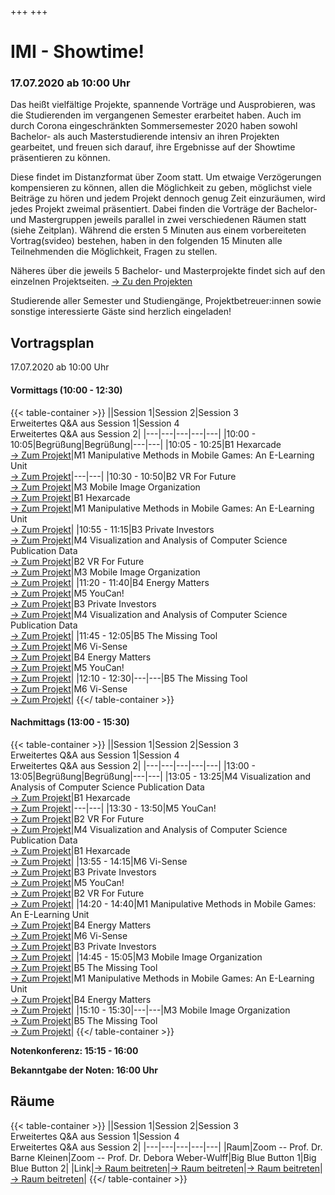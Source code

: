 +++
+++

# IMI - Showtime!
### 17.07.2020 ab 10:00 Uhr
Das heißt vielfältige Projekte, spannende Vorträge und Ausprobieren, was die Studierenden im vergangenen Semester erarbeitet haben.
Auch im durch Corona eingeschränkten Sommersemester 2020 haben sowohl Bachelor- als auch Masterstudierende intensiv an ihren Projekten gearbeitet, und freuen sich darauf, ihre Ergebnisse auf der Showtime präsentieren zu können.

Diese findet im Distanzformat über Zoom statt. Um etwaige Verzögerungen kompensieren zu können, allen die Möglichkeit zu geben, möglichst viele Beiträge zu hören und jedem Projekt dennoch genug Zeit einzuräumen, wird jedes Projekt zweimal präsentiert. Dabei finden die Vorträge der Bachelor- und Mastergruppen jeweils parallel in zwei verschiedenen Räumen statt (siehe Zeitplan).
Während die ersten 5 Minuten aus einem vorbereiteten Vortrag(svideo) bestehen, haben in den folgenden 15 Minuten alle Teilnehmenden die Möglichkeit, Fragen zu stellen.

Näheres über die jeweils 5 Bachelor- und Masterprojekte findet sich auf den einzelnen Projektseiten. [&rightarrow; Zu den Projekten](#projekte)

Studierende aller Semester und Studiengänge, Projektbetreuer:innen sowie sonstige interessierte Gäste sind herzlich eingeladen!

## Vortragsplan
17.07.2020 ab 10:00 Uhr
#### Vormittags (10:00 - 12:30)
{{< table-container >}}
||Session 1|Session 2|Session 3<br>Erweitertes Q&A aus Session 1|Session 4<br>Erweitertes Q&A aus Session 2|
|---|---|---|---|---|
|10:00 - 10:05|Begrüßung|Begrüßung|---|---|
|10:05 - 10:25|B1 Hexarcade<br>[&rightarrow; Zum Projekt](ss20/bachelor/b1-hexarcade)|M1 Manipulative Methods in Mobile Games: An E-Learning Unit<br>[&rightarrow; Zum Projekt](ss20/master/m1-unhooked)|---|---|
|10:30 - 10:50|B2 VR For Future<br>[&rightarrow; Zum Projekt](ss20/bachelor/b2-vrforfuture)|M3 Mobile Image Organization<br>[&rightarrow; Zum Projekt](ss20/master/m3-mobile-image-organization)|B1 Hexarcade<br>[&rightarrow; Zum Projekt](ss20/bachelor/b1-hexarcade)|M1 Manipulative Methods in Mobile Games: An E-Learning Unit<br>[&rightarrow; Zum Projekt](ss20/master/m1-unhooked)|
|10:55 - 11:15|B3 Private Investors<br>[&rightarrow; Zum Projekt](ss20/bachelor/b3-private-investors)|M4 Visualization and Analysis of Computer Science Publication Data<br>[&rightarrow; Zum Projekt](ss20/master/m4-svac)|B2 VR For Future<br>[&rightarrow; Zum Projekt](ss20/bachelor/b2-vrforfuture)|M3 Mobile Image Organization<br>[&rightarrow; Zum Projekt](ss20/master/m3-mobile-image-organization)|
|11:20 - 11:40|B4 Energy Matters<br>[&rightarrow; Zum Projekt](ss20/bachelor/b4-energy-matters)|M5 YouCan!<br>[&rightarrow; Zum Projekt](ss20/master/m5-youcan)|B3 Private Investors<br>[&rightarrow; Zum Projekt](ss20/bachelor/b3-private-investors)|M4 Visualization and Analysis of Computer Science Publication Data<br>[&rightarrow; Zum Projekt](ss20/master/m4-svac)|
|11:45 - 12:05|B5 The Missing Tool<br>[&rightarrow; Zum Projekt](ss20/bachelor/b5-the-missing-tool-projekt)|M6 Vi-Sense<br>[&rightarrow; Zum Projekt](ss20/master/m6-visense)|B4 Energy Matters<br>[&rightarrow; Zum Projekt](ss20/bachelor/b4-energy-matters)|M5 YouCan!<br>[&rightarrow; Zum Projekt](ss20/master/m5-youcan)|
|12:10 - 12:30|---|---|B5 The Missing Tool<br>[&rightarrow; Zum Projekt](ss20/bachelor/b5-the-missing-tool-projekt)|M6 Vi-Sense<br>[&rightarrow; Zum Projekt](ss20/master/m6-visense)|
{{</ table-container >}}

#### Nachmittags (13:00 - 15:30)
{{< table-container >}}
||Session 1|Session 2|Session 3<br>Erweitertes Q&A aus Session 1|Session 4<br>Erweitertes Q&A aus Session 2|
|---|---|---|---|---|
|13:00 - 13:05|Begrüßung|Begrüßung|---|---|
|13:05 - 13:25|M4 Visualization and Analysis of Computer Science Publication Data<br>[&rightarrow; Zum Projekt](ss20/master/m4-svac)|B1 Hexarcade<br>[&rightarrow; Zum Projekt](ss20/bachelor/b1-hexarcade)|---|---|
|13:30 - 13:50|M5 YouCan!<br>[&rightarrow; Zum Projekt](ss20/master/m5-youcan)|B2 VR For Future<br>[&rightarrow; Zum Projekt](ss20/bachelor/b2-vrforfuture)|M4 Visualization and Analysis of Computer Science Publication Data<br>[&rightarrow; Zum Projekt](ss20/master/m4-svac)|B1 Hexarcade<br>[&rightarrow; Zum Projekt](ss20/bachelor/b1-hexarcade)|
|13:55 - 14:15|M6 Vi-Sense<br>[&rightarrow; Zum Projekt](ss20/master/m6-visense)|B3 Private Investors<br>[&rightarrow; Zum Projekt](ss20/bachelor/b3-private-investors)|M5 YouCan!<br>[&rightarrow; Zum Projekt](ss20/master/m5-youcan)|B2 VR For Future<br>[&rightarrow; Zum Projekt](ss20/bachelor/b2-vrforfuture)|
|14:20 - 14:40|M1 Manipulative Methods in Mobile Games: An E-Learning Unit<br>[&rightarrow; Zum Projekt](ss20/master/m1-unhooked)|B4 Energy Matters<br>[&rightarrow; Zum Projekt](ss20/bachelor/b4-energy-matters)|M6 Vi-Sense<br>[&rightarrow; Zum Projekt](ss20/master/m6-visense)|B3 Private Investors<br>[&rightarrow; Zum Projekt](ss20/bachelor/b3-private-investors)|
|14:45 - 15:05|M3 Mobile Image Organization<br>[&rightarrow; Zum Projekt](ss20/master/m3-mobile-image-organization)|B5 The Missing Tool<br>[&rightarrow; Zum Projekt](ss20/bachelor/b5-the-missing-tool-projekt)|M1 Manipulative Methods in Mobile Games: An E-Learning Unit<br>[&rightarrow; Zum Projekt](ss20/master/m1-unhooked)|B4 Energy Matters<br>[&rightarrow; Zum Projekt](ss20/bachelor/b4-energy-matters)|
|15:10 - 15:30|---|---|M3 Mobile Image Organization<br>[&rightarrow; Zum Projekt](ss20/master/m3-mobile-image-organization)|B5 The Missing Tool<br>[&rightarrow; Zum Projekt](ss20/bachelor/b5-the-missing-tool-projekt)|
{{</ table-container >}}

**Notenkonferenz: 15:15 - 16:00**

**Bekanntgabe der Noten: 16:00 Uhr**

## Räume
{{< table-container >}}
||Session 1|Session 2|Session 3<br>Erweitertes Q&A aus Session 1|Session 4<br>Erweitertes Q&A aus Session 2|
|---|---|---|---|---|
|Raum|Zoom -- Prof. Dr. Barne Kleinen|Zoom -- Prof. Dr. Debora Weber-Wulff|Big Blue Button 1|Big Blue Button 2|
|Link|[&rightarrow; Raum beitreten](https://us02web.zoom.us/j/88598173582?pwd=WVdGSVpsNDVCYzRUNjExbkc0a0F1QT09)|[&rightarrow; Raum beitreten](https://us02web.zoom.us/j/83796491998?pwd=LzVtaWRpSjF2azdLTVBwT0paTDZadz09)|[&rightarrow; Raum beitreten](https://join.rz.htw-berlin.de/bbb/chr-a4c-uaa)|[&rightarrow; Raum beitreten](https://join.rz.htw-berlin.de/bbb/chr-94v-rua)|
{{</ table-container >}}
